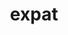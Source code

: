 ---
title: "expat"
layout: cache
categories: [package, develop-2024-02-25]
meta: {"versions": ["2.6.0"], "compilers": ["apple-clang@=15.0.0", "cce@=15.0.1", "gcc@=10.3.0", "gcc@=11.1.0", "gcc@=11.4.0", "gcc@=12.3.0", "gcc@=7.3.1", "gcc@=7.5.0", "gcc@=9.4.0", "oneapi@=2024.0.0"], "oss": ["amzn2", "rhel8", "sle_hpc15", "ubuntu18.04", "ubuntu20.04", "ubuntu22.04", "ventura"], "platforms": ["darwin", "linux"], "targets": ["aarch64", "neoverse_n1", "neoverse_v1", "neoverse_v2", "ppc64le", "x86_64_v3", "x86_64_v4", "zen4"], "stacks": ["aws-isc", "aws-isc-aarch64", "build_systems", "data-vis-sdk", "developer-tools", "e4s", "e4s-cray-rhel", "e4s-cray-sles", "e4s-neoverse-v2", "e4s-neoverse_v1", "e4s-oneapi", "e4s-power", "e4s-rocm-external", "ml-darwin-aarch64-mps", "ml-linux-x86_64-cpu", "ml-linux-x86_64-cuda", "ml-linux-x86_64-rocm", "radiuss", "radiuss-aws", "radiuss-aws-aarch64", "root", "tutorial"], "num_specs": 15, "num_specs_by_stack": {"ml-darwin-aarch64-mps": 1, "root": 15, "radiuss-aws-aarch64": 2, "aws-isc-aarch64": 2, "radiuss-aws": 1, "aws-isc": 1, "e4s-cray-rhel": 1, "radiuss": 1, "developer-tools": 1, "build_systems": 1, "e4s-cray-sles": 1, "e4s-neoverse_v1": 1, "e4s-power": 1, "data-vis-sdk": 1, "e4s": 1, "e4s-rocm-external": 1, "e4s-neoverse-v2": 1, "ml-linux-x86_64-cuda": 1, "ml-linux-x86_64-cpu": 1, "tutorial": 2, "ml-linux-x86_64-rocm": 1, "e4s-oneapi": 1}}
spec_details: [{"hash": "d76ce5oa6vq3kahuzn4jwblzeijk3iyc", "compiler": "apple-clang@=15.0.0", "versions": ["2.6.0"], "os": "ventura", "platform": "darwin", "target": "aarch64", "variants": ["build_system=autotools", "~libbsd"], "stacks": ["ml-darwin-aarch64-mps", "root"], "size": "-", "tarball": "https://binaries.spack.io/releases/develop-2024-02-25/build_cache/darwin-ventura-aarch64/apple-clang-15.0.0/expat-2.6.0/darwin-ventura-aarch64-apple-clang-15.0.0-expat-2.6.0-d76ce5oa6vq3kahuzn4jwblzeijk3iyc.spack"}, {"hash": "t22xyqaf44yuzght7cdapjlnamckt2m3", "compiler": "gcc@=7.3.1", "versions": ["2.6.0"], "os": "amzn2", "platform": "linux", "target": "aarch64", "variants": ["build_system=autotools", "+libbsd"], "stacks": ["radiuss-aws-aarch64", "aws-isc-aarch64", "root"], "size": "-", "tarball": "https://binaries.spack.io/releases/develop-2024-02-25/build_cache/linux-amzn2-aarch64/gcc-7.3.1/expat-2.6.0/linux-amzn2-aarch64-gcc-7.3.1-expat-2.6.0-t22xyqaf44yuzght7cdapjlnamckt2m3.spack"}, {"hash": "mzvc3jaevpn6fyh3osquxczmorqu4vik", "compiler": "gcc@=7.3.1", "versions": ["2.6.0"], "os": "amzn2", "platform": "linux", "target": "neoverse_n1", "variants": ["build_system=autotools", "+libbsd"], "stacks": ["radiuss-aws-aarch64", "aws-isc-aarch64", "root"], "size": "-", "tarball": "https://binaries.spack.io/releases/develop-2024-02-25/build_cache/linux-amzn2-neoverse_n1/gcc-7.3.1/expat-2.6.0/linux-amzn2-neoverse_n1-gcc-7.3.1-expat-2.6.0-mzvc3jaevpn6fyh3osquxczmorqu4vik.spack"}, {"hash": "6it4g6qbez564b3eddlr7h6iltvwl7x7", "compiler": "gcc@=7.3.1", "versions": ["2.6.0"], "os": "amzn2", "platform": "linux", "target": "x86_64_v3", "variants": ["build_system=autotools", "+libbsd"], "stacks": ["radiuss-aws", "root", "aws-isc"], "size": "-", "tarball": "https://binaries.spack.io/releases/develop-2024-02-25/build_cache/linux-amzn2-x86_64_v3/gcc-7.3.1/expat-2.6.0/linux-amzn2-x86_64_v3-gcc-7.3.1-expat-2.6.0-6it4g6qbez564b3eddlr7h6iltvwl7x7.spack"}, {"hash": "ibuvjz5luke5dp4iqljltahe4i3qr2ij", "compiler": "cce@=15.0.1", "versions": ["2.6.0"], "os": "rhel8", "platform": "linux", "target": "zen4", "variants": ["build_system=autotools", "+libbsd"], "stacks": ["e4s-cray-rhel", "root"], "size": "-", "tarball": "https://binaries.spack.io/releases/develop-2024-02-25/build_cache/linux-rhel8-zen4/cce-15.0.1/expat-2.6.0/linux-rhel8-zen4-cce-15.0.1-expat-2.6.0-ibuvjz5luke5dp4iqljltahe4i3qr2ij.spack"}, {"hash": "v5tjp54w6co67q6uqxf7ad2xfktp25ku", "compiler": "gcc@=7.5.0", "versions": ["2.6.0"], "os": "ubuntu18.04", "platform": "linux", "target": "x86_64_v3", "variants": ["build_system=autotools", "+libbsd"], "stacks": ["radiuss", "developer-tools", "root", "build_systems"], "size": "-", "tarball": "https://binaries.spack.io/releases/develop-2024-02-25/build_cache/linux-ubuntu18.04-x86_64_v3/gcc-7.5.0/expat-2.6.0/linux-ubuntu18.04-x86_64_v3-gcc-7.5.0-expat-2.6.0-v5tjp54w6co67q6uqxf7ad2xfktp25ku.spack"}, {"hash": "5zk7hcwav52mndeeqocpufcnt4ykfv6i", "compiler": "gcc@=10.3.0", "versions": ["2.6.0"], "os": "sle_hpc15", "platform": "linux", "target": "x86_64_v4", "variants": ["build_system=autotools", "+libbsd"], "stacks": ["e4s-cray-sles", "root"], "size": "-", "tarball": "https://binaries.spack.io/releases/develop-2024-02-25/build_cache/linux-sle_hpc15-x86_64_v4/gcc-10.3.0/expat-2.6.0/linux-sle_hpc15-x86_64_v4-gcc-10.3.0-expat-2.6.0-5zk7hcwav52mndeeqocpufcnt4ykfv6i.spack"}, {"hash": "jglj2gato5xpf5wdojoura2aizqn5fk7", "compiler": "gcc@=11.4.0", "versions": ["2.6.0"], "os": "ubuntu20.04", "platform": "linux", "target": "neoverse_v1", "variants": ["build_system=autotools", "+libbsd"], "stacks": ["root", "e4s-neoverse_v1"], "size": "-", "tarball": "https://binaries.spack.io/releases/develop-2024-02-25/build_cache/linux-ubuntu20.04-neoverse_v1/gcc-11.4.0/expat-2.6.0/linux-ubuntu20.04-neoverse_v1-gcc-11.4.0-expat-2.6.0-jglj2gato5xpf5wdojoura2aizqn5fk7.spack"}, {"hash": "m3bmn6636zkwfhhw4yyfq7ciofptbsvc", "compiler": "gcc@=9.4.0", "versions": ["2.6.0"], "os": "ubuntu20.04", "platform": "linux", "target": "ppc64le", "variants": ["build_system=autotools", "+libbsd"], "stacks": ["e4s-power", "root"], "size": "-", "tarball": "https://binaries.spack.io/releases/develop-2024-02-25/build_cache/linux-ubuntu20.04-ppc64le/gcc-9.4.0/expat-2.6.0/linux-ubuntu20.04-ppc64le-gcc-9.4.0-expat-2.6.0-m3bmn6636zkwfhhw4yyfq7ciofptbsvc.spack"}, {"hash": "roogxp6fkcjsxh632mrr66uxtyx3h2hw", "compiler": "gcc@=11.1.0", "versions": ["2.6.0"], "os": "ubuntu20.04", "platform": "linux", "target": "x86_64_v3", "variants": ["build_system=autotools", "+libbsd"], "stacks": ["data-vis-sdk", "root"], "size": "-", "tarball": "https://binaries.spack.io/releases/develop-2024-02-25/build_cache/linux-ubuntu20.04-x86_64_v3/gcc-11.1.0/expat-2.6.0/linux-ubuntu20.04-x86_64_v3-gcc-11.1.0-expat-2.6.0-roogxp6fkcjsxh632mrr66uxtyx3h2hw.spack"}, {"hash": "oiimz6zqu5bo6iwb75z7knfrsh6ypxth", "compiler": "gcc@=11.4.0", "versions": ["2.6.0"], "os": "ubuntu20.04", "platform": "linux", "target": "x86_64_v3", "variants": ["build_system=autotools", "+libbsd"], "stacks": ["e4s", "root", "e4s-rocm-external"], "size": "-", "tarball": "https://binaries.spack.io/releases/develop-2024-02-25/build_cache/linux-ubuntu20.04-x86_64_v3/gcc-11.4.0/expat-2.6.0/linux-ubuntu20.04-x86_64_v3-gcc-11.4.0-expat-2.6.0-oiimz6zqu5bo6iwb75z7knfrsh6ypxth.spack"}, {"hash": "w6heyopdsal4hqre2c7aexdqrwiodjfu", "compiler": "gcc@=11.4.0", "versions": ["2.6.0"], "os": "ubuntu22.04", "platform": "linux", "target": "neoverse_v2", "variants": ["build_system=autotools", "+libbsd"], "stacks": ["e4s-neoverse-v2", "root"], "size": "-", "tarball": "https://binaries.spack.io/releases/develop-2024-02-25/build_cache/linux-ubuntu22.04-neoverse_v2/gcc-11.4.0/expat-2.6.0/linux-ubuntu22.04-neoverse_v2-gcc-11.4.0-expat-2.6.0-w6heyopdsal4hqre2c7aexdqrwiodjfu.spack"}, {"hash": "mrupjjxyppfslemedlxpdntlmozvik2x", "compiler": "gcc@=11.4.0", "versions": ["2.6.0"], "os": "ubuntu22.04", "platform": "linux", "target": "x86_64_v3", "variants": ["build_system=autotools", "+libbsd"], "stacks": ["root", "ml-linux-x86_64-cuda", "ml-linux-x86_64-cpu", "tutorial", "ml-linux-x86_64-rocm"], "size": "-", "tarball": "https://binaries.spack.io/releases/develop-2024-02-25/build_cache/linux-ubuntu22.04-x86_64_v3/gcc-11.4.0/expat-2.6.0/linux-ubuntu22.04-x86_64_v3-gcc-11.4.0-expat-2.6.0-mrupjjxyppfslemedlxpdntlmozvik2x.spack"}, {"hash": "wo2am7nbubpw6wbq2ykgs6q25okrjpvi", "compiler": "oneapi@=2024.0.0", "versions": ["2.6.0"], "os": "ubuntu22.04", "platform": "linux", "target": "x86_64_v3", "variants": ["build_system=autotools", "+libbsd"], "stacks": ["e4s-oneapi", "root"], "size": "-", "tarball": "https://binaries.spack.io/releases/develop-2024-02-25/build_cache/linux-ubuntu22.04-x86_64_v3/oneapi-2024.0.0/expat-2.6.0/linux-ubuntu22.04-x86_64_v3-oneapi-2024.0.0-expat-2.6.0-wo2am7nbubpw6wbq2ykgs6q25okrjpvi.spack"}, {"hash": "utrrq64c55otkce33bugr2iyyqeaonq3", "compiler": "gcc@=12.3.0", "versions": ["2.6.0"], "os": "ubuntu22.04", "platform": "linux", "target": "x86_64_v3", "variants": ["build_system=autotools", "+libbsd"], "stacks": ["tutorial", "root"], "size": "-", "tarball": "https://binaries.spack.io/releases/develop-2024-02-25/build_cache/linux-ubuntu22.04-x86_64_v3/gcc-12.3.0/expat-2.6.0/linux-ubuntu22.04-x86_64_v3-gcc-12.3.0-expat-2.6.0-utrrq64c55otkce33bugr2iyyqeaonq3.spack"}]
---
